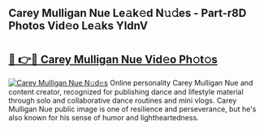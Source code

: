 ## Carey Mulligan Nue Le𝚊k𝚎d N𝚞𝚍es - Part-r8D Photos Vid𝚎o Le𝚊ks YIdnV

# <h2><a href="http://fb6qyz2.evod.top/?m=Carey+Mulligan+Nue">🔗 👉🔴 Carey Mulligan Nue Vid𝚎o Ph𝚘t𝚘s</a></h2>

[![Carey Mulligan Nue N𝚞d𝚎s](https://i.imgur.com/8V9OHl7.gif)](http://fb6qyz2.evod.top/?m=Carey+Mulligan+Nue)
Online personality Carey Mulligan Nue and content creator, recognized for publishing dance and lifestyle material through solo and collaborative dance routines and mini vlogs. Carey Mulligan Nue public image is one of resilience and perseverance, but he's also known for his sense of humor and lightheartedness. 
